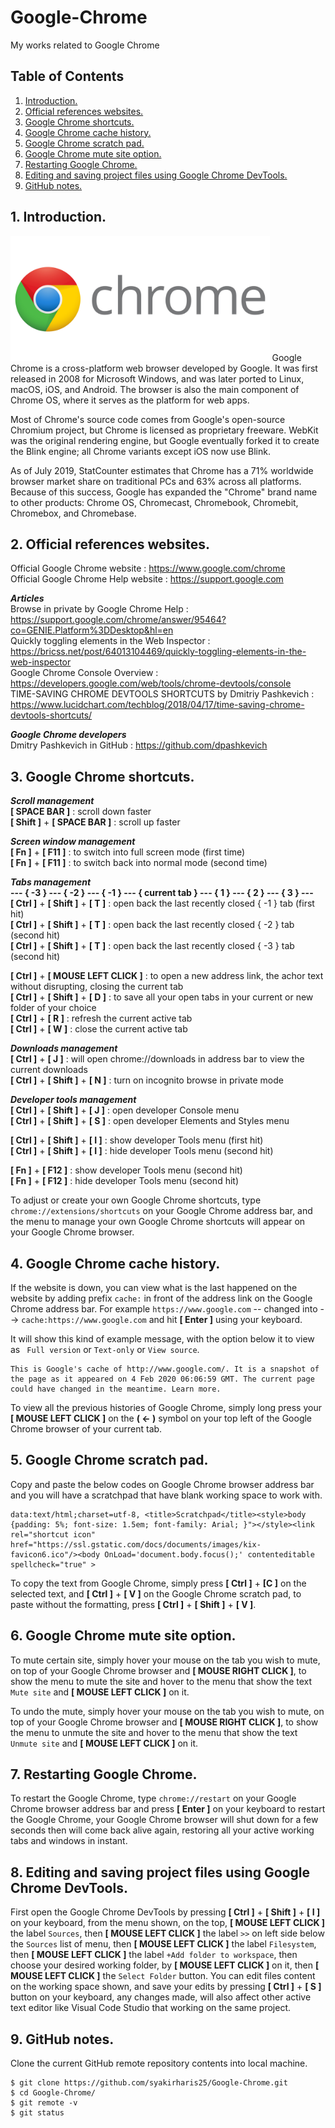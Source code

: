 # Google-Chrome
My works related to Google Chrome

## Table of Contents
1. [Introduction.](#introduction)
2. [Official references websites.](#references)
3. [Google Chrome shortcuts.](#shortcuts)
4. [Google Chrome cache history.](#cache)
5. [Google Chrome scratch pad.](#scratchpad)
6. [Google Chrome mute site option.](#mute)
7. [Restarting Google Chrome.](#restart)
8. [Editing and saving project files using Google Chrome DevTools.](#DevToolsProjects)
9. [GitHub notes.](#github)

<a name="introduction"></a>
## 1. Introduction.
<img src="Chrome.jpg" height="200"> 
Google Chrome is a cross-platform web browser developed by Google. It was first released in 2008 for Microsoft Windows, and was later ported to Linux, macOS, iOS, and Android. The browser is also the main component of Chrome OS, where it serves as the platform for web apps.

Most of Chrome's source code comes from Google's open-source Chromium project, but Chrome is licensed as proprietary freeware. WebKit was the original rendering engine, but Google eventually forked it to create the Blink engine; all Chrome variants except iOS now use Blink.

As of July 2019, StatCounter estimates that Chrome has a 71% worldwide browser market share on traditional PCs and 63% across all platforms. Because of this success, Google has expanded the "Chrome" brand name to other products: Chrome OS, Chromecast, Chromebook, Chromebit, Chromebox, and Chromebase.

<a name="references"></a>
## 2. Official references websites.
Official Google Chrome website : https://www.google.com/chrome <br />
Official Google Chrome Help website : https://support.google.com <br />

**_Articles_** <br />
Browse in private by Google Chrome Help : https://support.google.com/chrome/answer/95464?co=GENIE.Platform%3DDesktop&hl=en <br />
Quickly toggling elements in the Web Inspector : https://bricss.net/post/64013104469/quickly-toggling-elements-in-the-web-inspector <br />
Google Chrome Console Overview : https://developers.google.com/web/tools/chrome-devtools/console <br />
TIME-SAVING CHROME DEVTOOLS SHORTCUTS by Dmitriy Pashkevich : https://www.lucidchart.com/techblog/2018/04/17/time-saving-chrome-devtools-shortcuts/ <br />

**_Google Chrome developers_** <br />
Dmitry Pashkevich in GitHub : https://github.com/dpashkevich <br />

<a name="shortcuts"></a>
## 3. Google Chrome shortcuts.
**_Scroll management_** <br />
**[ SPACE BAR ]** : scroll down faster <br />
**[ Shift ]** + **[ SPACE BAR ]** : scroll up faster <br />

**_Screen window management_** <br />
**[ Fn ]** + **[ F11 ]** : to switch into full screen mode (first time) <br />
**[ Fn ]** + **[ F11 ]** : to switch back into normal mode (second time) <br />

**_Tabs management_** <br />
**--- { -3 } --- { -2 } --- { -1 } --- { current tab } --- { 1 } --- { 2 } --- { 3 } ---** <br />
**[ Ctrl ]** + **[ Shift ]** + **[ T ]** : open back the last recently closed { -1 } tab (first hit) <br />
**[ Ctrl ]** + **[ Shift ]** + **[ T ]** : open back the last recently closed { -2 } tab (second hit) <br />
**[ Ctrl ]** + **[ Shift ]** + **[ T ]** : open back the last recently closed { -3 } tab (second hit) <br />

**[ Ctrl ]** + **[ MOUSE LEFT CLICK ]** : to open a new address link, the achor text without disrupting, closing the current tab <br />
**[ Ctrl ]** + **[ Shift ]** + **[ D ]** : to save all your open tabs in your current or new folder of your choice <br />
**[ Ctrl ]** + **[ R ]** : refresh the current active tab <br />
**[ Ctrl ]** + **[ W ]** : close the current active tab <br />

**_Downloads management_** <br />
**[ Ctrl ]** + **[ J ]** : will open chrome://downloads in address bar to view the current downloads <br />
**[ Ctrl ]** + **[ Shift ]** + **[ N ]**  : turn on incognito browse in private mode <br />

**_Developer tools management_** <br />
**[ Ctrl ]** + **[ Shift ]** + **[ J ]** : open developer Console menu <br />
**[ Ctrl ]** + **[ Shift ]** + **[ S ]** : open developer Elements and Styles menu <br />

**[ Ctrl ]** + **[ Shift ]** + **[ I ]** : show developer Tools menu (first hit) <br />
**[ Ctrl ]** + **[ Shift ]** + **[ I ]** : hide developer Tools menu (second hit) <br />

**[ Fn ]** + **[ F12 ]** : show developer Tools menu (second hit) <br />
**[ Fn ]** + **[ F12 ]** : hide developer Tools menu (second hit) <br />

To adjust or create your own Google Chrome shortcuts, type `chrome://extensions/shortcuts` on your Google Chrome address bar, and the menu to manage your own Google Chrome shortcuts will appear on your Google Chrome browser.

<a name="github"></a>
## 4. Google Chrome cache history.
If the website is down, you can view what is the last happened on the website by adding prefix `cache:` in front of the address link on the Google Chrome address bar. For example `https://www.google.com` -- changed into --> `cache:https://www.google.com` and hit **[ Enter ]** using your keyboard.

It will show this kind of example message, with the option below it to view as ` Full version` or `Text-only` or `View source`.
```
This is Google's cache of http://www.google.com/. It is a snapshot of the page as it appeared on 4 Feb 2020 06:06:59 GMT. The current page could have changed in the meantime. Learn more.
```
To view all the previous histories of Google Chrome, simply long press your **[ MOUSE LEFT CLICK ]** on the **( ← )** symbol on your top left of the Google Chrome browser of your current tab.

<a name="scratchpad"></a>
## 5. Google Chrome scratch pad.
Copy and paste the below codes on Google Chrome browser address bar and you will have a scratchpad that have blank working space to work with.
```
data:text/html;charset=utf-8, <title>Scratchpad</title><style>body {padding: 5%; font-size: 1.5em; font-family: Arial; }"></style><link rel="shortcut icon" href="https://ssl.gstatic.com/docs/documents/images/kix-favicon6.ico"/><body OnLoad='document.body.focus();' contenteditable spellcheck="true" >
```

To copy the text from Google Chrome, simply press **[ Ctrl ]** + **[C ]** on the selected text, and **[ Ctrl ]** + **[ V ]** on the Google Chrome scratch pad, to paste without the formatting, press **[ Ctrl ]** + **[ Shift ]** + **[ V ]**.

<a name="scratchpad"></a>
## 6. Google Chrome mute site option.
To mute certain site, simply hover your mouse on the tab you wish to mute, on top of your Google Chrome browser and **[ MOUSE RIGHT CLICK ]**, to show the menu to mute the site and hover to the menu that show the text `Mute site` and **[ MOUSE LEFT CLICK ]** on it.

To undo the mute, simply hover your mouse on the tab you wish to mute, on top of your Google Chrome browser and **[ MOUSE RIGHT CLICK ]**,  to show the menu to unmute the site and hover to the menu that show the text `Unmute site` and **[ MOUSE LEFT CLICK ]** on it.

<a name="restart"></a>
## 7. Restarting Google Chrome.
To restart the Google Chrome, type `chrome://restart` on your Google Chrome browser address bar and press **[ Enter ]** on your keyboard to restart the Google Chrome, your Google Chrome browser will shut down for a few seconds then will come back alive again, restoring all your active working tabs and windows in instant.

<a name="DevToolsProjects"></a>
## 8. Editing and saving project files using Google Chrome DevTools.
First open the Google Chrome DevTools by pressing **[ Ctrl ]** + **[ Shift ]** + **[ I ]** on your keyboard, from the menu shown, on the top, **[ MOUSE LEFT CLICK ]** the label `Sources`, then **[ MOUSE LEFT CLICK ]** the label `>>` on left side below the `Sources` list of menu, then **[ MOUSE LEFT CLICK ]** the label `Filesystem`, then **[ MOUSE LEFT CLICK ]** the label `+Add folder to workspace`, then choose your desired working folder, by **[ MOUSE LEFT CLICK ]** on it, then **[ MOUSE LEFT CLICK ]** the `Select Folder` button. You can edit files content on the working space shown, and save your edits by pressing **[ Ctrl ]** + **[ S ]** button on your keyboard, any changes made, will also affect other active text editor like Visual Code Studio that working on the same project.

<a name="github"></a>
## 9. GitHub notes.
Clone the current GitHub remote repository contents into local machine.
```
$ git clone https://github.com/syakirharis25/Google-Chrome.git
$ cd Google-Chrome/
$ git remote -v
$ git status
